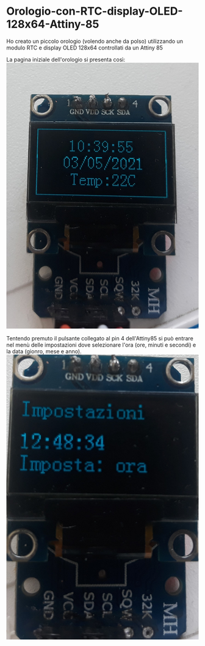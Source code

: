 # Orologio-con-RTC-display-OLED-128x64-Attiny-85
Ho creato un piccolo orologio (volendo anche da polso) utilizzando un modulo RTC e display OLED 128x64 controllati da un Attiny 85

La pagina iniziale dell'orologio si presenta così:
![alt text](https://github.com/Musy05/Orologio-con-RTC-display-OLED-128x64-Attiny-85/blob/main/Anteprima%20orologio.jpg)

Tentendo premuto il pulsante collegato al pin 4 dell'Attiny85 si può entrare nel menù delle impostazioni dove selezionare l'ora (ore, minuti e secondi) e la data (gionro, mese e anno).
![alt text](https://github.com/Musy05/Orologio-con-RTC-display-OLED-128x64-Attiny-85/blob/main/impostazioni.jpg)
